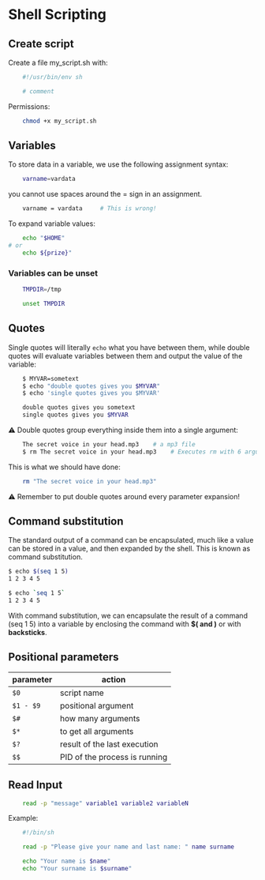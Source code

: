 # Shell Scripting

## Create script

Create a file my_script.sh with:

```sh
    #!/usr/bin/env sh

    # comment
```

Permissions:

```sh
    chmod +x my_script.sh
```

## Variables

To store data in a variable, we use the following assignment syntax:

```sh
    varname=vardata
```

you cannot use spaces around the = sign in an assignment.

```sh
    varname = vardata     # This is wrong!
```

To expand variable values:

```sh
    echo "$HOME"
# or
    echo ${prize}"
```

### Variables can be unset

```sh
    TMPDIR=/tmp

    unset TMPDIR
```

## Quotes

Single quotes will literally `echo` what you have between them, while double quotes will evaluate variables between them and output the value of the variable:

```sh
    $ MYVAR=sometext
    $ echo "double quotes gives you $MYVAR"
    $ echo 'single quotes gives you $MYVAR'

    double quotes gives you sometext
    single quotes gives you $MYVAR
```

⚠️ Double quotes group everything inside them into a single argument:

```sh
    The secret voice in your head.mp3    # a mp3 file
    $ rm The secret voice in your head.mp3    # Executes rm with 6 arguments; not 1!
```

This is what we should have done:

```sh
    rm "The secret voice in your head.mp3"
```

⚠️ Remember to put double quotes around every parameter expansion!

## Command substitution

The standard output of a command can be encapsulated, much like a value can be stored in a value, and then expanded by the shell. This is known as command substitution.

```sh
$ echo $(seq 1 5)
1 2 3 4 5
```

```sh
$ echo `seq 1 5`
1 2 3 4 5
```

With command substitution, we can encapsulate the result of a command (seq 1 5) into a variable by enclosing the command with **$( and )** or with **backsticks**.

## Positional parameters

| parameter | action                        |
| --------- | ----------------------------- |
| `$0`      | script name                   |
| `$1 - $9` | positional argument           |
| `$#`      | how many arguments            |
| `$*`      | to get all arguments          |
| `$?`      | result of the last execution  |
| `$$`      | PID of the process is running |

## Read Input

```sh
    read -p "message" variable1 variable2 variableN
```

Example:

```sh
    #!/bin/sh

    read -p "Please give your name and last name: " name surname

    echo "Your name is $name"
    echo "Your surname is $surname"
```
